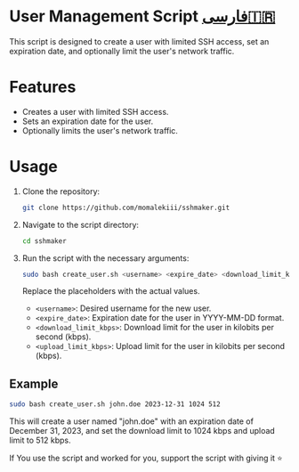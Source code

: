 # User Management Script           [فارسی🇮🇷](https://github.com/momalekiii/sshmaker/blob/main/FA-README.md)
                             
This script is designed to create a user with limited SSH access, set an expiration date, and optionally limit the user's network traffic.

# Features

- Creates a user with limited SSH access.
- Sets an expiration date for the user.
- Optionally limits the user's network traffic.


# Usage


1. Clone the repository:

   ```bash
   git clone https://github.com/momalekiii/sshmaker.git
      ```

2. Navigate to the script directory:

   ```bash
   cd sshmaker
   ```

3. Run the script with the necessary arguments:

   ```bash
   sudo bash create_user.sh <username> <expire_date> <download_limit_kbps> <upload_limit_kbps>
   ```

   Replace the placeholders with the actual values.

   - `<username>`: Desired username for the new user.
   - `<expire_date>`: Expiration date for the user in YYYY-MM-DD format.
   - `<download_limit_kbps>`: Download limit for the user in kilobits per second (kbps).
   - `<upload_limit_kbps>`: Upload limit for the user in kilobits per second (kbps).

## Example

```bash
sudo bash create_user.sh john.doe 2023-12-31 1024 512
```

This will create a user named "john.doe" with an expiration date of December 31, 2023, and set the download limit to 1024 kbps and upload limit to 512 kbps.



If You use the script and worked for you, support the script with giving it ⭐️
